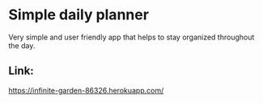 # Simple daily planner
Very simple and user friendly app that helps to stay organized throughout the day.

## Link:
https://infinite-garden-86326.herokuapp.com/

